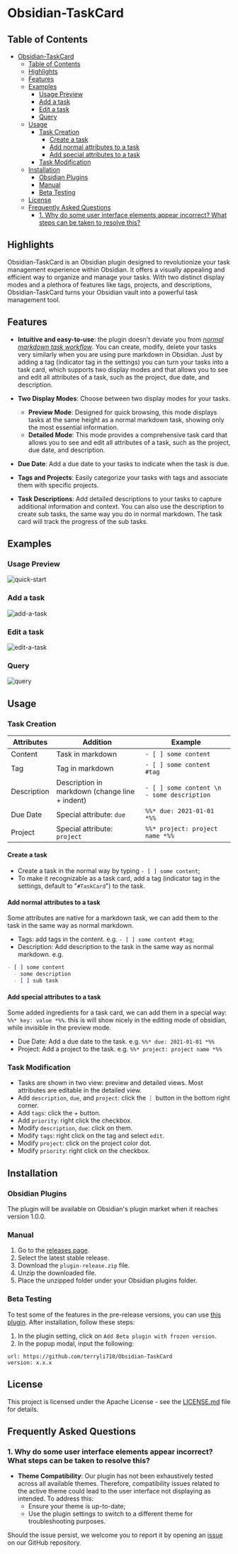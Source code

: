 # Obsidian-TaskCard



## Table of Contents
- [Obsidian-TaskCard](#obsidian-taskcard)
  - [Table of Contents](#table-of-contents)
  - [Highlights](#highlights)
  - [Features](#features)
  - [Examples](#examples)
    - [Usage Preview](#usage-preview)
    - [Add a task](#add-a-task)
    - [Edit a task](#edit-a-task)
    - [Query](#query)
  - [Usage](#usage)
    - [Task Creation](#task-creation)
      - [Create a task](#create-a-task)
      - [Add normal attributes to a task](#add-normal-attributes-to-a-task)
      - [Add special attributes to a task](#add-special-attributes-to-a-task)
    - [Task Modification](#task-modification)
  - [Installation](#installation)
    - [Obsidian Plugins](#obsidian-plugins)
    - [Manual](#manual)
    - [Beta Testing](#beta-testing)
  - [License](#license)
  - [Frequently Asked Questions](#frequently-asked-questions)
    - [1. Why do some user interface elements appear incorrect? What steps can be taken to resolve this?](#1-why-do-some-user-interface-elements-appear-incorrect-what-steps-can-be-taken-to-resolve-this)

## Highlights

Obsidian-TaskCard is an Obsidian plugin designed to revolutionize your task management experience within Obsidian. It offers a visually appealing and efficient way to organize and manage your tasks. With two distinct display modes and a plethora of features like tags, projects, and descriptions, Obsidian-TaskCard turns your Obsidian vault into a powerful task management tool.

## Features

- **Intuitive and easy-to-use**: the plugin doesn't deviate you from <u>*normal markdown task workflow*</u>. You can create, modify, delete your tasks very similarly when you are using pure markdown in Obsidian. Just by adding a tag (indicator tag in the settings) you can turn your tasks into a task card, which supports two display modes and that allows you to see and edit all attributes of a task, such as the project, due date, and description.

- **Two Display Modes**: Choose between two display modes for your tasks.
    - **Preview Mode**: Designed for quick browsing, this mode displays tasks at the same height as a normal markdown task, showing only the most essential information.
    - **Detailed Mode**: This mode provides a comprehensive task card that allows you to see and edit all attributes of a task, such as the project, due date, and description.

- **Due Date**: Add a due date to your tasks to indicate when the task is due.

- **Tags and Projects**: Easily categorize your tasks with tags and associate them with specific projects.
  
- **Task Descriptions**: Add detailed descriptions to your tasks to capture additional information and context. You can also use the description to create sub tasks, the same way you do in normal markdown. The task card will track the progress of the sub tasks.


## Examples

### Usage Preview



![quick-start](assets/Quick%20Start.gif)

### Add a task

![add-a-task](assets/Add%20A%20Task.gif)

### Edit a task

![edit-a-task](assets/Modify%20A%20Task.gif)

### Query

![query](assets/Add%20A%20Query.gif)


## Usage

### Task Creation

Attributes | Addition | Example |
--- | --- | ---
Content | Task in markdown | `- [ ] some content` |
Tag | Tag in markdown | `- [ ] some content #tag` |
Description | Description in markdown (change line + indent) | `- [ ] some content \n    - some description` |
Due Date | Special attribute: `due` | `%%* due: 2021-01-01 *%%` |
Project | Special attribute: `project` | `%%* project: project name *%%` |

#### Create a task 
- Create a task in the normal way by typing `- [ ] some content`;
- To make it recognizable as a task card, add a tag (indicator tag in the settings, default to "`#TaskCard`") to the task.

#### Add normal attributes to a task
Some attributes are native for a markdown task, we can add them to the task in the same way as normal markdown.
- Tags: add tags in the content. e.g. `- [ ] some content #tag`;
- Description: Add description to the task in the same way as normal markdown. e.g.
```markdown
- [ ] some content
  - some description
  - [ ] sub task
```

#### Add special attributes to a task
Some added ingredients for a task card, we can add them in a special way: `%%* key: value *%%`. this is will show nicely in the editing mode of obsidian, while invisible in the preview mode.
- Due Date: Add a due date to the task. e.g. `%%* due: 2021-01-01 *%%`
- Project: Add a project to the task. e.g. `%%* project: project name *%%`

### Task Modification
- Tasks are shown in two view: preview and detailed views. Most attributes are editable in the detailed view.
- Add `description`, `due`, and `project`: click the ⋮ button in the bottom right corner.
- Add `tags`: click the + button.
- Add `priority`: right click the checkbox.
- Modify `description`, `due`: click on them.
- Modify `tags`: right click on the tag and select `edit`.
- Modify `project`: click on the project color dot.
- Modify `priority`: right click on the checkbox.



## Installation

### Obsidian Plugins

The plugin will be available on Obsidian's plugin market when it reaches version 1.0.0.

### Manual

1. Go to the [releases page](https://github.com/terryli710/Obsidian-TaskCard/releases).
2. Select the latest stable release.
3. Download the `plugin-release.zip` file.
4. Unzip the downloaded file.
5. Place the unzipped folder under your Obsidian plugins folder.

### Beta Testing

To test some of the features in the pre-release versions, you can use [this plugin](https://tfthacker.com/BRAT). After installation, follow these steps:

1. In the plugin setting, click on `Add Beta plugin with frozen version`.
2. In the popup modal, input the following:

```
url: https://github.com/terryli710/Obsidian-TaskCard
version: x.x.x
```

<!-- ## Contributing

Contributions are welcome! Please read the [contributing guidelines](CONTRIBUTING.md) to get started. -->

## License

This project is licensed under the Apache License - see the [LICENSE.md](LICENSE.md) file for details.


## Frequently Asked Questions

### 1. Why do some user interface elements appear incorrect? What steps can be taken to resolve this?
- **Theme Compatibility**: Our plugin has not been exhaustively tested across all available themes. Therefore, compatibility issues related to the active theme could lead to the user interface not displaying as intended. To address this:
  - Ensure your theme is up-to-date;
  - Use the plugin settings to switch to a different theme for troubleshooting purposes.

Should the issue persist, we welcome you to report it by opening an [issue](https://github.com/terryli710/Obsidian-TaskCard/issues) on our GitHub repository.
